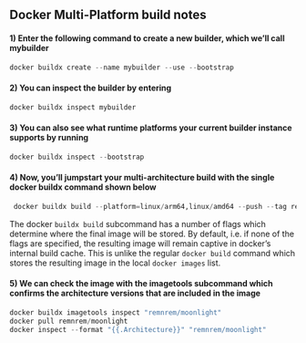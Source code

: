 ## Docker Multi-Platform build notes
#### 1) Enter the following command to create a new builder, which we’ll call mybuilder

```python
docker buildx create --name mybuilder --use --bootstrap
```
#### 2) You can inspect the builder by entering
```python
docker buildx inspect mybuilder
```
#### 3) You can also see what runtime platforms your current builder instance supports by running
```python
docker buildx inspect --bootstrap
```
#### 4) Now, you’ll jumpstart your multi-architecture build with the single docker buildx command shown below
```python
 docker buildx build --platform=linux/arm64,linux/amd64 --push --tag remnrem/moonlight -f Dockerfile .

```
The docker `buildx build` subcommand has a number of flags which determine where the final image will be stored. By default, i.e. if none of the flags are specified, the resulting image will remain captive in docker’s internal build cache. This is unlike the regular `docker build` command which stores the resulting image in the local `docker images` list.

#### 5) We can check the image with the imagetools subcommand which confirms the architecture versions that are included in the image
```typescript
docker buildx imagetools inspect "remnrem/moonlight"
docker pull remnrem/moonlight
docker inspect --format "{{.Architecture}}" "remnrem/moonlight"
```

